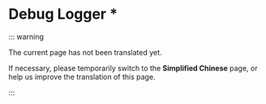 # Debug Logger *

::: warning

The current page has not been translated yet.

If necessary, please temporarily switch to the **Simplified Chinese** page, or help us improve the translation of this page.

:::